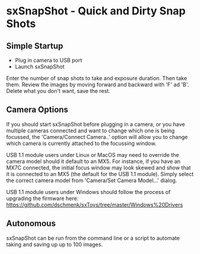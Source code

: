 # sxSnapShot - Quick and Dirty Snap Shots

## Simple Startup

- Plug in camera to USB port
- Launch sxSnapShot

Enter the number of snap shots to take and exposure duration. Then take them. Review the images by moving forward and backward with 'F' ad 'B'. Delete what you don't want, save the rest.

## Camera Options

If you should start sxSnapShot before plugging in a camera, or you have multiple cameras connected and want to change which one is being focussed, the 'Camera/Connect Camera..' option will allow you to change which camera is currently attached to the focussing window.

USB 1.1 module users under Linux or MacOS may need to override the camera model should it default to an MX5. For instance, if you have an MX7C connected, the initial focus window may look skewed and show that it is connected to an MX5 (the default for the USB 1.1 module). Simply select the correct camera model from 'Camera/Set Camera Model...' dialog.

USB 1.1 module users under Windows should follow the process of upgrading the firmware here: https://github.com/dschmenk/sxToys/tree/master/Windows%20Drivers

## Autonomous

sxSnapShot can be run from the command line or a script to automate taking and saving up up to 100 images.
